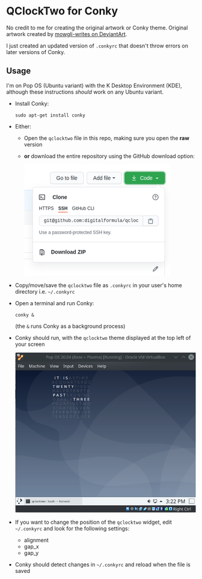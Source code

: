 # QClockTwo for Conky

No credit to me for creating the original artwork or Conky theme.  Original artwork created by [mowgli-writes on DeviantArt](https://www.deviantart.com/mowgli-writes/art/qlocktwo-conky-470067388).

I just created an updated version of `.conkyrc` that doesn't throw errors on later versions of Conky.

## Usage

I'm on Pop OS (Ubuntu variant) with the K Desktop Environment (KDE), although these instructions *should* work on any Ubuntu variant.

- Install Conky:

  ```
  sudo apt-get install conky
  ```

- Either:

  - Open the `qclocktwo` file in this repo, making sure you open the **raw** version
  - **or** download the entire repository using the GitHub download option:

    ![Download repository](./download.png)

- Copy/move/save the `qclocktwo` file as `.conkyrc` in your user's home directory i.e. `~/.conkyrc`
- Open a terminal and run Conky:

  ```
  conky &
  ```

  (the `&` runs Conky as a background process)

- Conky should run, with the `qclocktwo` theme displayed at the top left of your screen

  ![Screenshot](./screenshot.png)

- If you want to change the position of the `qclocktwo` widget, edit `~/.conkyrc` and look for the following settings:

  - alignment
  - gap_x
  - gap_y

- Conky should detect changes in `~/.conkyrc` and reload when the file is saved
